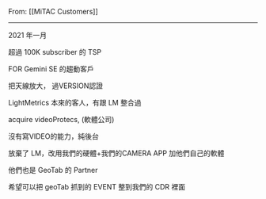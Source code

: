 From: [[MiTAC Customers]]

---

2021 年一月

超過 100K subscriber 的 TSP

FOR Gemini SE 的趨動客戶

把天線放大， 過VERSION認證

LightMetrics 本來的客人，有跟 LM 整合過

acquire videoProtecs, (軟體公司)

沒有寫VIDEO的能力，純後台

放棄了 LM，改用我們的硬體+我們的CAMERA APP 加他們自己的軟體

他們也是 GeoTab 的 Partner 

希望可以把 geoTab 抓到的 EVENT 整到我們的 CDR 裡面



